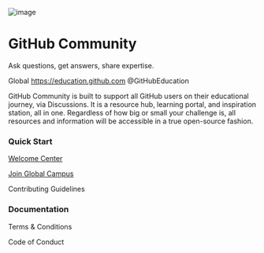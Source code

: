 ![image](https://user-images.githubusercontent.com/6633808/160689302-3fe5e5d4-ba24-4525-8ed1-a8351ccbc0ef.png)

# GitHub Community
Ask questions, get answers, share expertise.

Global	https://education.github.com	@GitHubEducation

GitHub Community is built to support all GitHub users on their educational journey, via Discussions. It is a resource hub, learning portal, and inspiration station, all in one. Regardless of how big or small your challenge is, all resources and information will be accessible in a true open-source fashion. 

### Quick Start

[Welcome Center](https://github.com/github-community/GitHub-Community/discussions)

[Join Global Campus](https://education.github.com/benefits?type=student) 

Contributing Guidelines


### Documentation

Terms & Conditions

Code of Conduct

